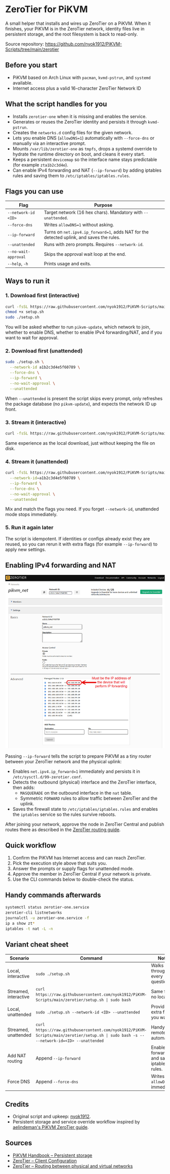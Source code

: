 # ZeroTier for PiKVM

A small helper that installs and wires up ZeroTier on a PiKVM. When it finishes, your PiKVM is in the ZeroTier network, identity files live in persistent storage, and the root filesystem is back to read-only.

Source repository: <https://github.com/nyok1912/PiKVM-Scripts/tree/main/zerotier>

## Before you start

- PiKVM based on Arch Linux with `pacman`, `kvmd-pstrun`, and `systemd` available.
- Internet access plus a valid 16-character ZeroTier Network ID

## What the script handles for you

- Installs `zerotier-one` when it is missing and enables the service.
- Generates or reuses the ZeroTier identity and persists it through `kvmd-pstrun`.
- Creates the `networks.d` config files for the given network.
- Lets you enable DNS (`allowDNS=1`) automatically with `--force-dns` or manually via an interactive prompt.
- Mounts `/var/lib/zerotier-one` as `tmpfs`, drops a systemd override to hydrate the runtime directory on boot, and cleans it every start.
- Keeps a persistent `devicemap` so the interface name stays predictable (for example `zta1b2c3d4e`).
- Can enable IPv4 forwarding and NAT (`--ip-forward`) by adding iptables rules and saving them to `/etc/iptables/iptables.rules`.

## Flags you can use

| Flag | Purpose |
| --- | --- |
| `--network-id <ID>` | Target network (16 hex chars). Mandatory with `--unattended`. |
| `--force-dns` | Writes `allowDNS=1` without asking. |
| `--ip-forward` | Turns on `net.ipv4.ip_forward=1`, adds NAT for the detected uplink, and saves the rules. |
| `--unattended` | Runs with zero prompts. Requires `--network-id`. |
| `--no-wait-approval` | Skips the approval wait loop at the end. |
| `--help`, `-h` | Prints usage and exits. |

## Ways to run it

### 1. Download first (interactive)

```bash
curl -fsSL https://raw.githubusercontent.com/nyok1912/PiKVM-Scripts/main/zerotier/setup.sh -o setup.sh
chmod +x setup.sh
sudo ./setup.sh
```

You will be asked whether to run `pikvm-update`, which network to join, whether to enable DNS, whether to enable IPv4 forwarding/NAT, and if you want to wait for approval.

### 2. Download first (unattended)

```bash
sudo ./setup.sh \
  --network-id a1b2c3d4e5f60789 \
  --force-dns \
  --ip-forward \
  --no-wait-approval \
  --unattended
```

When `--unattended` is present the script skips every prompt, only refreshes the package database (no `pikvm-update`), and expects the network ID up front.

### 3. Stream it (interactive)

```bash
curl -fsSL https://raw.githubusercontent.com/nyok1912/PiKVM-Scripts/main/zerotier/setup.sh | sudo bash
```

Same experience as the local download, just without keeping the file on disk.

### 4. Stream it (unattended)

```bash
curl -fsSL https://raw.githubusercontent.com/nyok1912/PiKVM-Scripts/main/zerotier/setup.sh | sudo bash -s -- \
  --network-id=a1b2c3d4e5f60789 \
  --ip-forward \
  --force-dns \
  --no-wait-approval \
  --unattended
```

Mix and match the flags you need. If you forget `--network-id`, unattended mode stops immediately.

### 5. Run it again later

The script is idempotent. If identities or configs already exist they are reused, so you can rerun it with extra flags (for example `--ip-forward`) to apply new settings.

## Enabling IPv4 forwarding and NAT

![ZeroTier IP forwarding in my.zerotier.com panel](imgs/ZeroTier%20IP%20Forwarding.jpg)

Passing `--ip-forward` tells the script to prepare PiKVM as a tiny router between your ZeroTier network and the physical uplink:

- Enables `net.ipv4.ip_forward=1` immediately and persists it in `/etc/sysctl.d/99-zerotier.conf`.
- Detects the outbound (physical) interface and the ZeroTier interface, then adds:
  - `MASQUERADE` on the outbound interface in the `nat` table.
  - Symmetric `FORWARD` rules to allow traffic between ZeroTier and the uplink.
- Saves the firewall state to `/etc/iptables/iptables.rules` and enables the `iptables` service so the rules survive reboots.

After joining your network, approve the node in ZeroTier Central and publish routes there as described in the [ZeroTier routing guide](https://docs.zerotier.com/route-between-phys-and-virt/).

## Quick workflow

1. Confirm the PiKVM has Internet access and can reach ZeroTier.
2. Pick the execution style above that suits you.
3. Answer the prompts or supply flags for unattended mode.
4. Approve the member in ZeroTier Central if your network is private.
5. Use the CLI commands below to double-check the status.

## Handy commands afterwards

```bash
systemctl status zerotier-one.service
zerotier-cli listnetworks
journalctl -u zerotier-one.service -f
ip a show zt*
iptables -t nat -L -n
```

## Variant cheat sheet

| Scenario | Command | Notes |
| --- | --- | --- |
| Local, interactive | `sudo ./setup.sh` | Walks you through every question. |
| Streamed, interactive | `curl https://raw.githubusercontent.com/nyok1912/PiKVM-Scripts/main/zerotier/setup.sh \| sudo bash` | Same flow, no local file. |
| Local, unattended | `sudo ./setup.sh --network-id <ID> --unattended` | Provide any extra flags you want. |
| Streamed, unattended | `curl https://raw.githubusercontent.com/nyok1912/PiKVM-Scripts/main/zerotier/setup.sh \| sudo bash -s -- --network-id=<ID> --unattended` | Handy for remote automation. |
| Add NAT routing | Append `--ip-forward` | Enables forwarding and saves iptables rules. |
| Force DNS | Append `--force-dns` | Writes `allowDNS=1` immediately. |

## Credits

- Original script and upkeep: [nyok1912](https://github.com/nyok1912).
- Persistent storage and service override workflow inspired by [aelindeman's PiKVM ZeroTier guide](https://gist.github.com/aelindeman/a0a195494d63181642954ef0e99034d4).

## Sources

- [PiKVM Handbook – Persistent storage](https://docs.pikvm.org/pst/)
- [ZeroTier – Client Configuration](https://docs.zerotier.com/config/#configuration-files)
- [ZeroTier – Routing between physical and virtual networks](https://docs.zerotier.com/route-between-phys-and-virt/)

